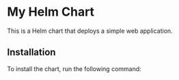 # My Helm Chart

This is a Helm chart that deploys a simple web application.

## Installation

To install the chart, run the following command:

